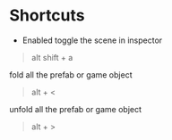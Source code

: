 # Shortcuts

* Enabled toggle the scene in inspector

> alt shift + a

fold all the prefab or game object

> alt + &lt;

unfold all the prefab or game object

> alt + &gt;

